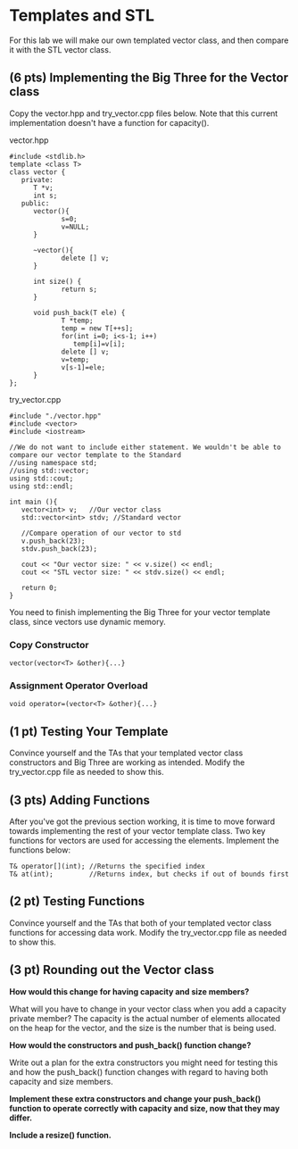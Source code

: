 # Templates and STL

For this lab we will make our own templated vector class, and then compare it with the STL vector class.

## (6 pts) Implementing the Big Three for the Vector class
Copy the vector.hpp and try_vector.cpp  files below. Note that this current implementation doesn't have a function for capacity().

vector.hpp

```
#include <stdlib.h>
template <class T>
class vector {
   private:
      T *v;
      int s;
   public:
      vector(){
             s=0;
             v=NULL;
      }
 
      ~vector(){
             delete [] v;
      }

      int size() {
             return s;
      }

      void push_back(T ele) {
             T *temp;
             temp = new T[++s];
             for(int i=0; i<s-1; i++)
                temp[i]=v[i];
             delete [] v;
             v=temp;
             v[s-1]=ele;
      }
};
```

try_vector.cpp

```
#include "./vector.hpp"
#include <vector>
#include <iostream>

//We do not want to include either statement. We wouldn't be able to compare our vector template to the Standard
//using namespace std;
//using std::vector;
using std::cout;
using std::endl;

int main (){
   vector<int> v;   //Our vector class
   std::vector<int> stdv; //Standard vector

   //Compare operation of our vector to std
   v.push_back(23);
   stdv.push_back(23);

   cout << "Our vector size: " << v.size() << endl;
   cout << "STL vector size: " << stdv.size() << endl;

   return 0;
}
```

You need to finish implementing the Big Three for your vector template class, since vectors use dynamic memory. 

### Copy Constructor

```
vector(vector<T> &other){...}
```

### Assignment Operator Overload

```
void operator=(vector<T> &other){...}
```

## (1 pt) Testing Your Template
Convince yourself and the TAs that your templated vector class constructors and Big Three are working as intended. Modify the try_vector.cpp file as needed to show this.

## (3 pts) Adding Functions 
After you've got the previous section working, it is time to move forward towards implementing the rest of your vector template class. Two key functions for vectors are used for accessing the elements. Implement the functions below:

```
T& operator[](int); //Returns the specified index
T& at(int);         //Returns index, but checks if out of bounds first
```

## (2 pt) Testing Functions 
Convince yourself and the TAs that both of your templated vector class functions for accessing data work. Modify the try_vector.cpp file as needed to show this.

## (3 pt) Rounding out the Vector class
**How would this change for having capacity and size members?**

What will you have to change in your vector class when you add a capacity private member? The capacity is the actual number of elements allocated on the heap for the vector, and the size is the number that is being used.

**How would the constructors and push_back() function change?**

Write out a plan for the extra constructors you might need for testing this and how the push_back() function changes with regard to having both capacity and size members.

**Implement these extra constructors and change your push_back() function to operate correctly with capacity and size, now that they may differ.**

**Include a resize() function.**
